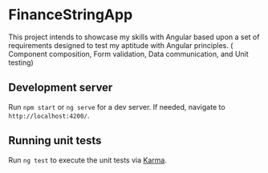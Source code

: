 # FinanceStringApp

This project intends to showcase my skills with Angular based upon a set of requirements designed to test my aptitude with Angular principles.
( Component composition, Form validation, Data communication, and Unit testing)

## Development server

Run `npm start` or `ng serve` for a dev server. If needed, navigate to `http://localhost:4200/`.

## Running unit tests

Run `ng test` to execute the unit tests via [Karma](https://karma-runner.github.io).
